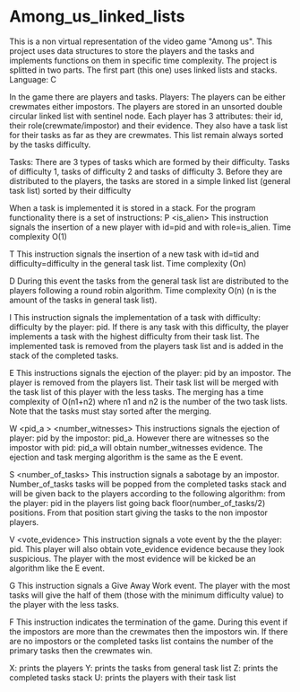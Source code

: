 # Among_us_linked_lists
This is a non virtual representation of the video game "Among us". This project uses data structures to store the players and the tasks and implements functions on them in specific time complexity. The project is splitted in two parts. The first part (this one) uses linked lists and stacks. Language: C

In the game there are players and tasks. Players: The players can be either crewmates either impostors. The players are stored in an unsorted double circular linked list with sentinel node. Each player has 3 attributes: their id, their role(crewmate/impostor) and their evidence. They also have a task list for their tasks as far as they are crewmates. This list remain always sorted by the tasks difficulty.

Tasks: There are 3 types of tasks which are formed by their difficulty. Tasks of difficulty 1, tasks of difficulty 2 and tasks of difficulty 3. Before they are distributed to the players, the tasks are stored in a simple linked list (general task list) sorted by their difficulty

When a task is implemented it is stored in a stack. For the program functionality there is a set of instructions: P <is_alien> This instruction signals the insertion of a new player with id=pid and with role=is_alien. Time complexity O(1)

T This instruction signals the insertion of a new task with id=tid and difficulty=difficulty in the general task list. Time complexity (On)

D During this event the tasks from the general task list are distributed to the players following a round robin algorithm. Time complexity O(n) (n is the amount of the tasks in general task list).

I This instruction signals the implementation of a task with difficulty: difficulty by the player: pid. If there is any task with this difficulty, the player implements a task with the highest difficulty from their task list. The implemented task is removed from the players task list and is added in the stack of the completed tasks.

E This instructions signals the ejection of the player: pid by an impostor. The player is removed from the players list. Their task list will be merged with the task list of this player with the less tasks. The merging has a time complexity of O(n1+n2) where n1 and n2 is the number of the two task lists. Note that the tasks must stay sorted after the merging.

W <pid_a > <number_witnesses> This instructions signals the ejection of player: pid by the impostor: pid_a. However there are witnesses so the impostor with pid: pid_a will obtain number_witnesses evidence. The ejection and task merging algorithm is the same as the E event.

S <number_of_tasks> This instruction signals a sabotage by an impostor. Number_of_tasks tasks will be popped from the completed tasks stack and will be given back to the players according to the following algorithm: from the player: pid in the players list going back floor(number_of_tasks/2) positions. From that position start giving the tasks to the non impostor players.

V <vote_evidence> This instruction signals a vote event by the the player: pid. This player will also obtain vote_evidence evidence because they look suspicious. The player with the most evidence will be kicked be an algorithm like the E event.

G This instruction signals a Give Away Work event. The player with the most tasks will give the half of them (those with the minimum difficulty value) to the player with the less tasks.

F This instruction indicates the termination of the game. During this event if the impostors are more than the crewmates then the impostors win. If there are no impostors or the completed tasks list contains the number of the primary tasks then the crewmates win.

X: prints the players Y: prints the tasks from general task list Z: prints the completed tasks stack U: prints the players with their task list

